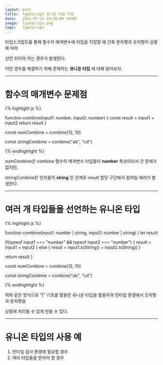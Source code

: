 ```yaml
---
layout: post
title:  TypeScript 유니온 타입 지정
date:   2022-07-24 14:26:00 +0300
image:  TypeScript.png
tags:   TypeScript
---
```


타입스크립트를 통해 함수의 매개변수에 타입을 지정할 떄 간혹 문자형과 숫자형이 상황에 따라 

선언 되어야 하는 경우가 발생한다. 

이런 경우를 해결하기 위해 존재하는 __유니온 타입__ 에 대해 알아보자.

---

# 함수의 매개변수 문제점

{% highlight js %}

function combine(input1: number, input2: number) {
   const result = input1 + input2
   return result
}

const numCombine = combine(12, 10)

const stringCombine = combine("ab", "cd")

{% endhighlight %}

numCombine은 combine 함수의 매개변수 타입들이 __number__ 특성이라서 큰 문제가 없지만,

stringCombine은 인자들이 __string__ 인 관계로 result 할당 구간에서 컴파일 에러가 발생한다.

---

# 여러 개 타입들을 선언하는 유니온 타입

{% highlight js %}

function combine(input1: number | string, input2: number | string) {
   let result 
   
   if(typeof input1 === "number" && typeof input2 === "number") {
      result = input1 + input2
   } else {
      result = input1.toString() + input2.toString()
   }
   
   return result
}

const numCombine = combine(12, 10)

const stringCombine = combine("ab", "cd")

{% endhighlight %}


위와 같은 방식으로 "|" 기호를 활용한 유니온 타입을 활용하여 런타임 환경에서 숫자형과 문자형을 

상황에 처리될 수 있게 만들 수 있다.


---

# 유니온 타입의 사용 예

1. 런타임 검사 환경에 필요할 경우
2. 여러 타입들을 받아야 할 경우

